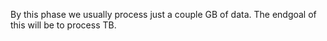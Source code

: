 By this phase we usually process just a couple GB of data. The endgoal of this will be to process TB.
